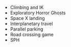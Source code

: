 - Climbing and IK
- Exploratory Horror Ghosts
- Space X landing
- Interplanetary travel
- Parallel parking
- Road crossing game
- SPH

